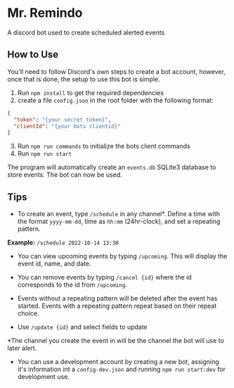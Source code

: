 # Mr. Remindo
A discord bot used to create scheduled alerted events

## How to Use
You'll need to follow Discord's own steps to create a bot account, however, once that is done, the setup to use this bot is simple.

1. Run `npm install` to get the required dependencies
2. create a file `config.json` in the root folder with the following format:
  ``` JSON
  {
    "token": "{your secret token}",
    "clientId": "{your bots clientid}"
  }
  ```
  3. Run `npm run commands` to initialize the bots client commands
  4. Run `npm run start`
  
  The program will automatically create an `events.db` SQLite3 database to store events. The bot can now be used.
  
## Tips

- To create an event, type `/schedule` in any channel*. Define a time with the format `yyyy-mm-dd`, time as `hh:mm` (24hr-clock), and set a repeating pattern.

**Example:** `/schedule 2022-10-14 13:30`

- You can view upcoming events by typing `/upcoming`. This will display the event id, name, and date. 

- You can remove events by typing `/cancel {id}` where the id corresponds to the id from `/upcoming`.

- Events without a repeating pattern will be deleted after the event has started. Events with a repeating pattern repeat based on their repeat choice.

- Use `/update {id}` and select fields to update

*The channel you create the event in will be the channel the bot will use to later alert.

- You can use a development account by creating a new bot, assigning it's information int a `config-dev.json` and running `npm run start:dev` for development use.
